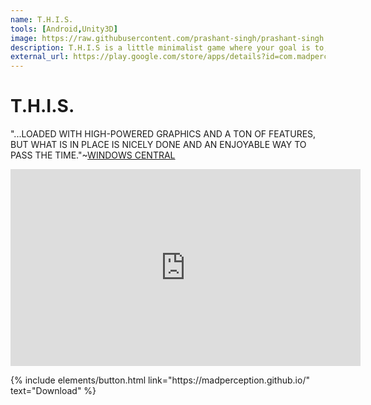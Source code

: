 ```yaml
---
name: T.H.I.S.
tools: [Android,Unity3D]
image: https://raw.githubusercontent.com/prashant-singh/prashant-singh.github.io/master/assets/THIS%20Banner.JPG
description: T.H.I.S is a little minimalist game where your goal is to, well, help the ball reach the goal.
external_url: https://play.google.com/store/apps/details?id=com.madperception.thisgame&pcampaignid=MKT-Other-global-all-co-prtnr-py-PartBadge-Mar2515-1
---
```

# T.H.I.S.

"...LOADED WITH HIGH-POWERED GRAPHICS AND A TON OF FEATURES, BUT WHAT IS IN PLACE IS NICELY DONE AND AN ENJOYABLE WAY TO PASS THE TIME."~<a href="https://www.windowscentral.com/this-windows-phone-game-review">WINDOWS CENTRAL</a>

<iframe width="560" height="315" src="https://www.youtube.com/embed/kmP8I5XiRuk" frameborder="0" allow="accelerometer; autoplay; encrypted-media; gyroscope; picture-in-picture" allowfullscreen></iframe>

<p class="text-center">
{% include elements/button.html link="https://madperception.github.io/" text="Download" %}
</p>
